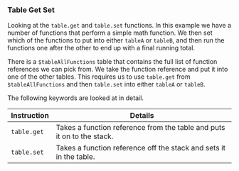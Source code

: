 ### Table Get Set

Looking at the `table.get` and `table.set` functions. In this example we have a number of functions that perform a simple math function. We then set which of the functions to put into either `tableA` or `tableB`, and then run the functions one after the other to end up with a final running total.

There is a `$tableAllFunctions` table that contains the full list of function references we can pick from. We take the function reference and put it into one of the other tables. This requires us to use `table.get` from `$tableAllFunctions` and then `table.set` into either `tableA` or `tableB`.

The following keywords are looked at in detail.

|Instruction|Details|
|---|---|
|`table.get`|Takes a function reference from the table and puts it on to the stack.|
|`table.set`|Takes a function reference off the stack and sets it in the table.|